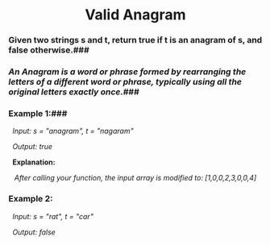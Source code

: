 <h1 align = "center"> Valid Anagram </h1>

### Given two strings s and t, return true if t is an anagram of s, and false otherwise.###

### _An Anagram is a word or phrase formed by rearranging the letters of a different word or phrase, typically using all the original letters exactly once._###

### **Example 1:**###

&nbsp; _Input: s = "anagram", t = "nagaram"_

&nbsp; _Output: true_

&nbsp; **Explanation:**

&nbsp;&nbsp; _After calling your function, the input array is modified to: [1,0,0,2,3,0,0,4]_

### **Example 2:**

&nbsp; _Input: s = "rat", t = "car"_

&nbsp; _Output: false_
